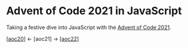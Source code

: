 # Advent of Code 2021 in JavaScript

Taking a festive dive into JavaScript with the [Advent of Code 2021](https://adventofcode.com/2021).


[[aoc20](https://github.com/codybartfast/aoc20)] <- [aoc21]
-> [[aoc22]](https://github.com/codybartfast/aoc22)
